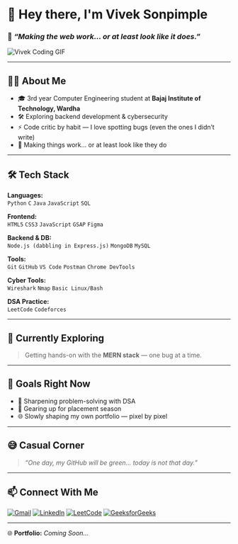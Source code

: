 # 👋 Hey there, I'm Vivek Sonpimple

### 💬 *“Making the web work… or at least look like it does.”*

![Vivek Coding GIF](https://media4.giphy.com/media/v1.Y2lkPTc5MGI3NjExazF1eHdodnY0anZ3bzIxdTdxZ2czcDJsOTBld2hydjBtdDc5Y2E0YyZlcD12MV9pbnRlcm5hbF9naWZfYnlfaWQmY3Q9Zw/OumCa12QC9CIvBe2c1/giphy.gif)

---

## 👨‍💻 About Me

- 🎓 3rd year Computer Engineering student at **Bajaj Institute of Technology, Wardha**
- 🛠️ Exploring backend development & cybersecurity
- ⚡ Code critic by habit — I love spotting bugs (even the ones I didn’t write)
- 💬 Making things work… or at least look like they do

---

## 🛠️ Tech Stack

**Languages:**  
`Python` `C` `Java` `JavaScript` `SQL`

**Frontend:**  
`HTML5` `CSS3` `JavaScript` `GSAP` `Figma`

**Backend & DB:**  
`Node.js (dabbling in Express.js)` `MongoDB` `MySQL`

**Tools:**  
`Git` `GitHub` `VS Code` `Postman` `Chrome DevTools`

**Cyber Tools:**  
`Wireshark` `Nmap` `Basic Linux/Bash`

**DSA Practice:**  
`LeetCode` `Codeforces`

---

## 🚀 Currently Exploring

> Getting hands-on with the **MERN stack** — one bug at a time.

---

## 🎯 Goals Right Now

- 🧠 Sharpening problem-solving with DSA  
- 💼 Gearing up for placement season  
- 🌐 Slowly shaping my own portfolio — pixel by pixel

---

## 😅 Casual Corner

> *“One day, my GitHub will be green… today is not that day.”*

---

## 📫 Connect With Me

[![Gmail](https://img.shields.io/badge/Gmail-D14836?style=for-the-badge&logo=gmail&logoColor=white)](mailto:viveksonpimple@gmail.com)
[![LinkedIn](https://img.shields.io/badge/LinkedIn-0077B5?style=for-the-badge&logo=linkedin&logoColor=white)](https://www.linkedin.com/in/vivek-sonpimple-422797323/)
[![LeetCode](https://img.shields.io/badge/LeetCode-FFA116?style=for-the-badge&logo=LeetCode&logoColor=black)](https://leetcode.com/u/viveksonpimple1205/)
[![GeeksforGeeks](https://img.shields.io/badge/GeeksforGeeks-1F8A70?style=for-the-badge&logo=geeksforgeeks&logoColor=white)](https://www.geeksforgeeks.org/user/viveksonpiyliv/)

---

🌐 **Portfolio:** *Coming Soon...*

